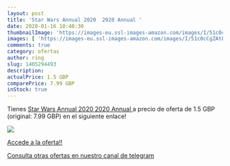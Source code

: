 ```yaml
---
layout: post
title: 'Star Wars Annual 2020  2020 Annual '
date: 2020-01-16 10:40:30
thumbnailImage: 'https://images-eu.ssl-images-amazon.com/images/I/51c0cCgZAtL._SL200_.jpg'
images: [ 'https://images-eu.ssl-images-amazon.com/images/I/51c0cCgZAtL._SL200_.jpg' ]
comments: true
category: ofertas
author: ring
slug: 1405294493
description:
actualPrice: 1.5 GBP
comparePrice: 7.99 GBP
inStock: true
---
```


Tienes [Star Wars Annual 2020  2020 Annual ](https://www.amazon.com/dp/1405294493/?tag=redken08-20) a precio de oferta de 1.5 GBP (original: 7.99 GBP) en el siguiente enlace!

[![](https://images-eu.ssl-images-amazon.com/images/I/51c0cCgZAtL._SL200_.jpg)](https://www.amazon.com/dp/1405294493/?tag=redken08-20)

[Accede a la oferta!!](https://www.amazon.com/dp/1405294493/?tag=redken08-20)

[Consulta otras ofertas en nuestro canal de telegram](https://t.me/s/ofertas25)
